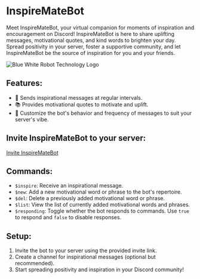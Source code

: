 # InspireMateBot

Meet InspireMateBot, your virtual companion for moments of inspiration and encouragement on Discord! InspireMateBot is here to share uplifting messages, motivational quotes, and kind words to brighten your day. Spread positivity in your server, foster a supportive community, and let InspireMateBot be the source of inspiration for you and your friends.

![Blue White Robot Technology Logo](https://github.com/shyakachaste/InspireMateBot/assets/121980393/25dec735-4e06-4d17-8d57-d63bda07199c)



## Features:
- 🌟 Sends inspirational messages at regular intervals.
- 📚 Provides motivational quotes to motivate and uplift.
- 💬 Customize the bot's behavior and frequency of messages to suit your server's vibe.

## Invite InspireMateBot to your server:
[Invite InspireMateBot](https://discord.com/api/oauth2/authorize?client_id=1196070739502178355&permissions=137439439936&scope=bot)

## Commands:
- `$inspire`: Receive an inspirational message.
- `$new`: Add a new motivational word or phrase to the bot's repertoire.
- `$del`: Delete a previously added motivational word or phrase.
- `$list`: View the list of currently added motivational words and phrases.
- `$responding`: Toggle whether the bot responds to commands. Use `true` to respond and `false` to disable responses.

## Setup:
1. Invite the bot to your server using the provided invite link.
2. Create a channel for inspirational messages (optional but recommended).
3. Start spreading positivity and inspiration in your Discord community!

